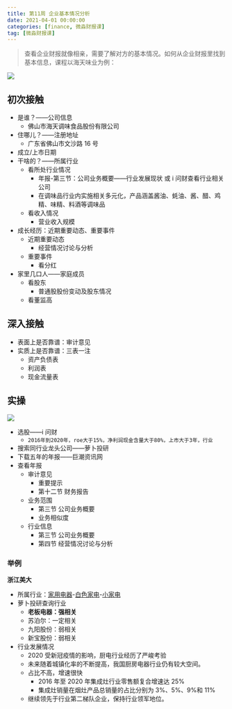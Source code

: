 ```yaml
---
title: 第11周 企业基本情况分析
date: 2021-04-01 00:00:00
categories: [finance, 微淼财报课]
tag: [微淼财报课]
---
```


> 查看企业财报就像相亲，需要了解对方的基本情况。如何从企业财报里找到基本信息，课程以海天味业为例：

![](https://gitee.com/bruceeewong/image-bed/raw/master/2022-2-27/1645942304828-image.png)

## 初次接触

- 是谁？——公司信息
  - 佛山市海天调味食品股份有限公司
- 住哪儿？——注册地址
  - 广东省佛山市文沙路 16 号
- 成立/上市日期
- 干啥的？——所属行业
  - 看所处行业情况
    - 年报-第三节：公司业务概要——行业发展现状 或 i 问财查看行业相关公司
    - 在调味品行业内实施相关多元化，产品涵盖酱油、蚝油、酱、醋、鸡精、味精、料酒等调味品
  - 看收入情况
    - 营业收入规模
- 成长经历：近期重要动态、重要事件
  - 近期重要动态
    - 经营情况讨论与分析
  - 重要事件
    - 看分红
- 家里几口人——家庭成员
  - 看股东
    - 普通股股份变动及股东情况
  - 看董监高

## 深入接触

- 表面上是否靠谱：审计意见
- 实质上是否靠谱：三表一注
  - 资产负债表
  - 利润表
  - 现金流量表

## 实操

![](https://gitee.com/bruceeewong/image-bed/raw/master/2022-2-27/1645942358228-image.png)

- 选股——i 问财
  - `2016年到2020年，roe大于15%，净利润现金含量大于80%，上市大于3年，行业`
- 搜索同行业龙头公司——萝卜投研
- 下载五年的年报——巨潮资讯网
- 查看年报
  - 审计意见
    - 重要提示
    - 第十二节 财务报告
  - 业务范围
    - 第三节 公司业务概要
    - 业务相似度
  - 行业信息
    - 第三节 公司业务概要
    - 第四节 经营情况讨论与分析

### 举例

**浙江美大**

- 所属行业：[家用电器](http://www.iwencai.com/unifiedwap/result?w=2016%E5%B9%B4%E5%88%B02020%E5%B9%B4%EF%BC%8Croe%E5%A4%A7%E4%BA%8E15%25%EF%BC%8C%E5%87%80%E5%88%A9%E6%B6%A6%E7%8E%B0%E9%87%91%E5%90%AB%E9%87%8F%E5%A4%A7%E4%BA%8E80%25%EF%BC%8C%E4%B8%8A%E5%B8%82%E5%A4%A7%E4%BA%8E3%E5%B9%B4%EF%BC%8C%E8%A1%8C%E4%B8%9A&querytype=&issugs###)-[白色家电](http://www.iwencai.com/unifiedwap/result?w=2016%E5%B9%B4%E5%88%B02020%E5%B9%B4%EF%BC%8Croe%E5%A4%A7%E4%BA%8E15%25%EF%BC%8C%E5%87%80%E5%88%A9%E6%B6%A6%E7%8E%B0%E9%87%91%E5%90%AB%E9%87%8F%E5%A4%A7%E4%BA%8E80%25%EF%BC%8C%E4%B8%8A%E5%B8%82%E5%A4%A7%E4%BA%8E3%E5%B9%B4%EF%BC%8C%E8%A1%8C%E4%B8%9A&querytype=&issugs###)-[小家电](http://www.iwencai.com/unifiedwap/result?w=2016%E5%B9%B4%E5%88%B02020%E5%B9%B4%EF%BC%8Croe%E5%A4%A7%E4%BA%8E15%25%EF%BC%8C%E5%87%80%E5%88%A9%E6%B6%A6%E7%8E%B0%E9%87%91%E5%90%AB%E9%87%8F%E5%A4%A7%E4%BA%8E80%25%EF%BC%8C%E4%B8%8A%E5%B8%82%E5%A4%A7%E4%BA%8E3%E5%B9%B4%EF%BC%8C%E8%A1%8C%E4%B8%9A&querytype=&issugs###)
- 萝卜投研查询行业
  - **老板电器：强相关**
  - 苏泊尔：一定相关
  - 九阳股份：弱相关
  - 新宝股份：弱相关
- 行业发展情况
  - 2020 受新冠疫情的影响，厨电行业经历了严峻考验
  - 未来随着城镇化率的不断提高，我国厨房电器行业仍有较大空间。
  - 占比不高，增速很快
    - 2016 年至 2020 年集成灶行业零售额复合增速达 25%
    - 集成灶销量在烟灶产品总销量的占比分别为 3%、5%、9%和 11%
  - 继续领先于行业第二梯队企业，保持行业领军地位。

